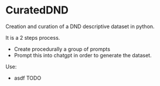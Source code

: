 # CuratedDND
Creation and curation of a DND descriptive dataset in python.

It is a 2 steps process.
- Create procedurally a group of prompts
- Prompt this into chatgpt in order to generate the dataset.

Use: 
- asdf TODO

